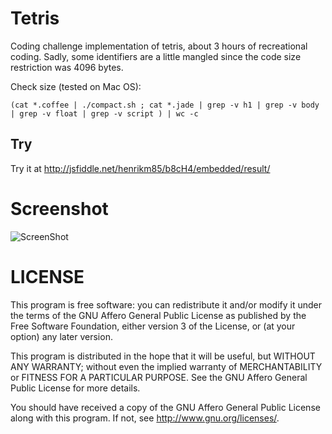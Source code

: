 Tetris
======

Coding challenge implementation of tetris, about 3 hours of recreational coding. Sadly, some identifiers are a little mangled since the code size restriction was 4096 bytes.

Check size (tested on Mac OS):

	(cat *.coffee | ./compact.sh ; cat *.jade | grep -v h1 | grep -v body | grep -v float | grep -v script ) | wc -c

Try
---

Try it at http://jsfiddle.net/henrikm85/b8cH4/embedded/result/


Screenshot
==========
![ScreenShot](https://raw.github.com/henrik-muehe/tetris/master/screenshot.png)


LICENSE
=======
This program is free software: you can redistribute it and/or modify
it under the terms of the GNU Affero General Public License as published by
the Free Software Foundation, either version 3 of the License, or
(at your option) any later version.

This program is distributed in the hope that it will be useful,
but WITHOUT ANY WARRANTY; without even the implied warranty of
MERCHANTABILITY or FITNESS FOR A PARTICULAR PURPOSE.  See the
GNU Affero General Public License for more details.

You should have received a copy of the GNU Affero General Public License
along with this program.  If not, see <http://www.gnu.org/licenses/>.
